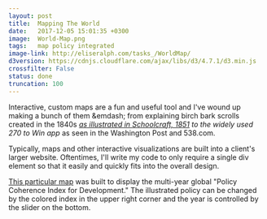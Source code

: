 ```yaml
---
layout: post
title:  Mapping The World
date:   2017-12-05 15:01:35 +0300
image:  World-Map.png
tags:   map policy integrated
image-link: http://eliseralph.com/tasks_/WorldMap/
d3version: https://cdnjs.cloudflare.com/ajax/libs/d3/4.7.1/d3.min.js
crossfilter: False
status: done
truncation: 100
---
```


Interactive, custom maps are a fun and useful tool and I've wound up making a bunch of them &emdash; from explaining birch bark scrolls created in the 1840s<span class='tooltip'>*<span class="tooltiptext">
                <a href = "http://eliseralph.com/Chippewa/Mscroll_LVD.shtml">as illustrated in Schoolcraft, 1851</a> </span></span> to the <span class = bold>widely used 270 to Win app</span><span class='tooltip'>*<span class="tooltiptext">
                as seen in the Washington Post and 538.com.</span></span>
                
Typically, maps and other interactive visualizations are built into a client's larger website. Oftentimes, I'll write my code to only require a single <span class="coding">div</span> element so that it easily and quickly fits into the overall design. 
                    
[This particular map](http://eliseralph.com/tasks_/EUwaste_2_/) was built to display the multi-year global "Policy Coherence Index for Development." The illustrated policy can be changed by the colored index in the upper right corner and the year is controlled by the slider on the bottom.



           
           
